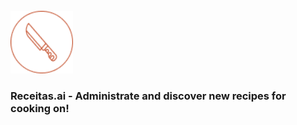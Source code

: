 <br />
<img src="documents/receitas-logo.png" width="100"/>


### Receitas.ai - Administrate and discover new recipes for cooking on!

